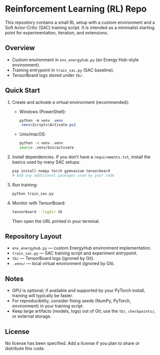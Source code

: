 # Reinforcement Learning (RL) Repo

This repository contains a small RL setup with a custom environment and a Soft Actor-Critic (SAC) training script. It is intended as a minimalist starting point for experimentation, iteration, and extensions.

## Overview
- Custom environment in `env_energyhub.py` (an Energy Hub–style environment).
- Training entrypoint in `train_sac.py` (SAC baseline).
- TensorBoard logs stored under `tb/`.

## Quick Start
1) Create and activate a virtual environment (recommended):
   - Windows (PowerShell):
     ```powershell
     python -m venv .venv
     .venv\Scripts\Activate.ps1
     ```
   - Unix/macOS:
     ```bash
     python -m venv .venv
     source .venv/bin/activate
     ```

2) Install dependencies. If you don’t have a `requirements.txt`, install the basics used by many SAC setups:
   ```bash
   pip install numpy torch gymnasium tensorboard
   # Add any additional packages used by your code
   ```

3) Run training:
   ```bash
   python train_sac.py
   ```

4) Monitor with TensorBoard:
   ```bash
   tensorboard --logdir tb
   ```
   Then open the URL printed in your terminal.

## Repository Layout
- `env_energyhub.py` — custom EnergyHub environment implementation.
- `train_sac.py` — SAC training script and experiment entrypoint.
- `tb/` — TensorBoard logs (ignored by Git).
- `.venv/` — local virtual environment (ignored by Git).

## Notes
- GPU is optional; if available and supported by your PyTorch install, training will typically be faster.
- For reproducibility, consider fixing seeds (NumPy, PyTorch, environment) in your training script.
- Keep large artifacts (models, logs) out of Git; use the `tb/`, `checkpoints/`, or external storage.

## License
No license has been specified. Add a license if you plan to share or distribute this code.

